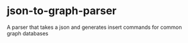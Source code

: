 # json-to-graph-parser
A parser that takes a json and generates insert commands for common graph databases
